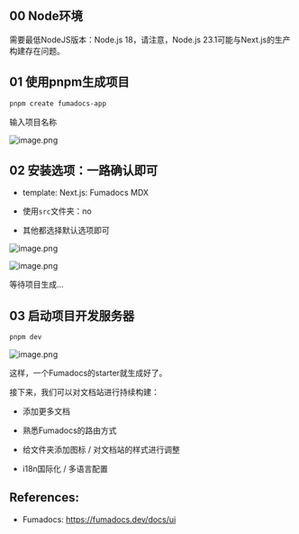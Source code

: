 ## 00 Node环境

需要最低NodeJS版本：Node.js 18，请注意，Node.js 23.1可能与Next.js的生产构建存在问题。

## 01 使用pnpm生成项目

```Bash
pnpm create fumadocs-app
```

输入项目名称

![image.png](https://cdn.jsdelivr.net/gh/Neonity2020/geekeditor2.0/images/2025-6-10/1749550985695-image.png)

## 02 安装选项：一路确认即可

- template: Next.js: Fumadocs MDX

- 使用`src`文件夹：no

- 其他都选择默认选项即可

![image.png](https://cdn.jsdelivr.net/gh/Neonity2020/geekeditor2.0/images/2025-6-10/1749551126308-image.png)

![image.png](https://cdn.jsdelivr.net/gh/Neonity2020/geekeditor2.0/images/2025-6-10/1749551144270-image.png)

等待项目生成…

## 03 启动项目开发服务器

```Bash
pnpm dev
```

![image.png](https://cdn.jsdelivr.net/gh/Neonity2020/geekeditor2.0/images/2025-6-10/1749551207677-image.png)

这样，一个Fumadocs的starter就生成好了。

接下来，我们可以对文档站进行持续构建：

- 添加更多文档

- 熟悉Fumadocs的路由方式

- 给文件夹添加图标 / 对文档站的样式进行调整

- i18n国际化 / 多语言配置

## References:

- Fumadocs: https://fumadocs.dev/docs/ui




